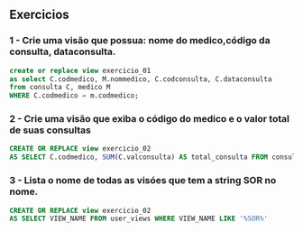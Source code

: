 ## Exercicios

### 1 - Crie uma visão que possua: nome do medico,código da consulta, dataconsulta.
``` SQL
create or replace view exercicio_01
as select C.codmedico, M.nommedico, C.codconsulta, C.dataconsulta
from consulta C, medico M
WHERE C.codmedico = m.codmedico;
```

### 2 - Crie uma visão que exiba o código do medico e o valor total de suas consultas
``` SQL
CREATE OR REPLACE view exercicio_02
AS SELECT C.codmedico, SUM(C.valconsulta) AS total_consulta FROM consulta C GROUP BY C.CODMEDICO;
```

### 3 - Lista o nome de todas as visóes que tem a string SOR no nome.
``` SQL 
CREATE OR REPLACE view exercicio_02
AS SELECT VIEW_NAME FROM user_views WHERE VIEW_NAME LIKE '%SOR%'
```





